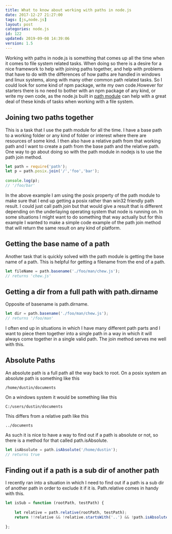```yaml
---
title: What to know about working with paths in node.js
date: 2017-12-27 21:27:00
tags: [js,node.js]
layout: post
categories: node.js
id: 122
updated: 2019-09-08 14:39:06
version: 1.5
---
```


Working with paths in node.js is something that comes up all the time when it comes to file system related tasks. When doing so there is a desire for a nice framework to help with joining paths together, and help with problems that have to do with the differences of how paths are handled in windows and linux systems, along with many other common path related tasks. So I could look for some kind of npm package, write my own code.However for starters there is no need to bother with an npm package of any kind, or write my own code, as the node.js built in [path module](https://nodejs.org/api/path.html) can help with a great deal of these kinds of tasks when working with a file system.

<!-- more -->

## Joining two paths together

This is a task that I use the path module for all the time. I have a base path to a working folder or any kind of folder or interest where there are resources of some kind. I then also have a relative path from that working path and I want to create a path from the base path and the relative path. One way to go about doing so with the path module in nodejs is to use the path join method.

```js
let path = require('path');
let p = path.posix.join('/','foo','bar');
 
console.log(p);
// '/foo/bar'
```

In the above example I am using the posix property of the path module to make sure that I end up getting a posix rather than win32 friendly path result. I could just call path.join but that would give a result that is different depending on the underlaying operating system that node is running on. In some situations I might want to do something that way actually but for this example I wanted to make a simple code example of the path join method that will return the same result on any kind of platform.

## Getting the base name of a path

Another task that is quickly solved with the path module is getting the base name of a path. This is helpful for getting a filename from the end of a path.

```js
let fileName = path.basename('./foo/man/chew.js');
// returns 'chew.js'
```

## Getting a dir from a full path with path.dirname

Opposite of basename is path.dirname.

```js
let dir = path.basename('./foo/man/chew.js');
// returns '/foo/man'
```

I often end up in situations in which I have many different path parts and I want to piece them together into a single path in a way in which it will always come together in a single valid path. The join method serves me well with this.

## Absolute Paths

An absolute path is a full path all the way back to root. On a posix system an absolute path is something like this

```
/home/dustin/documents
```

On a windows system it would be something like this

```
C:/users/dustin/documents
```

This differs from a relative path like this

```
../documents
```

As such it is nice to have a way to find out if a path is absolute or not, so there is a method for that called path.isAbsolute.

```js
let isAbsolute = path.isAbsolute('/home/dustin');
// returns true
```

## Finding out if a path is a sub dir of another path

I recently ran into a situation in which I need to find out if a path is a sub dir of another path in order to exclude it if it is. Path.relative comes in handy with this.

```js
let isSub = function (rootPath, testPath) {
 
    let relative = path.relative(rootPath, testPath);
    return !!relative && !relative.startsWith('..') && !path.isAbsolute(relative);
 
};
```

